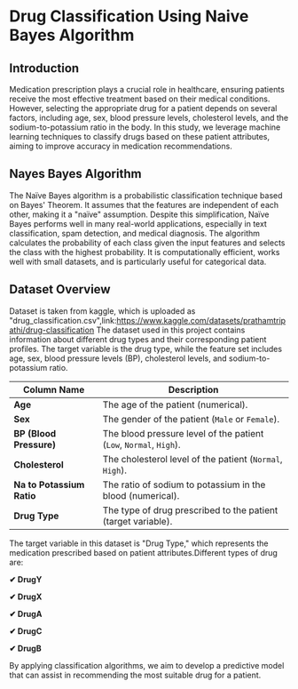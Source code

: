 # Drug Classification Using Naive Bayes Algorithm
## Introduction
Medication prescription plays a crucial role in healthcare, ensuring patients receive the most effective treatment based on their medical conditions. However, selecting the appropriate drug for a patient depends on several factors, including age, sex, blood pressure levels, cholesterol levels, and the sodium-to-potassium ratio in the body. In this study, we leverage machine learning techniques to classify drugs based on these patient attributes, aiming to improve accuracy in medication recommendations.
## Nayes Bayes Algorithm
The Naïve Bayes algorithm is a probabilistic classification technique based on Bayes' Theorem. It assumes that the features are independent of each other, making it a "naïve" assumption. Despite this simplification, Naïve Bayes performs well in many real-world applications, especially in text classification, spam detection, and medical diagnosis. The algorithm calculates the probability of each class given the input features and selects the class with the highest probability. It is computationally efficient, works well with small datasets, and is particularly useful for categorical data.
## Dataset Overview
Dataset is taken from kaggle, which is uploaded as "drug_classification.csv",link:https://www.kaggle.com/datasets/prathamtripathi/drug-classification
The dataset used in this project contains information about different drug types and their corresponding patient profiles. The target variable is the drug type, while the feature set includes age, sex, blood pressure levels (BP), cholesterol levels, and sodium-to-potassium ratio. 

| **Column Name**        | **Description**                                              |
|------------------------|--------------------------------------------------------------|
| **Age**               | The age of the patient (numerical).                          |
| **Sex**               | The gender of the patient (`Male` or `Female`).              |
| **BP (Blood Pressure)** | The blood pressure level of the patient (`Low`, `Normal`, `High`). |
| **Cholesterol**       | The cholesterol level of the patient (`Normal`, `High`).     |
| **Na to Potassium Ratio** | The ratio of sodium to potassium in the blood (numerical). |
| **Drug Type**         | The type of drug prescribed to the patient (target variable). |

The target variable in this dataset is "Drug Type," which represents the medication prescribed based on patient attributes.Different types of drug are:

**✔ DrugY**

**✔ DrugX**

**✔ DrugA**

**✔ DrugC**

**✔ DrugB**

By applying classification algorithms, we aim to develop a predictive model that can assist in recommending the most suitable drug for a patient.
